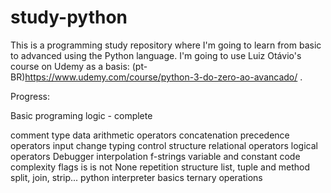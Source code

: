 # study-python

This is a programming study repository where I'm going to learn from basic to advanced using the Python language. I'm going to use Luiz Otávio's course on Udemy as a basis: (pt-BR)https://www.udemy.com/course/python-3-do-zero-ao-avancado/ .

Progress:

Basic programing logic - complete

comment
type data
arithmetic operators
concatenation
precedence operators
input
change typing
control structure
relational operators
logical operators
Debugger
interpolation
f-strings
variable and constant
code complexity
flags is is not None
repetition structure
list, tuple and method
split, join, strip...
python interpreter basics
ternary operations
